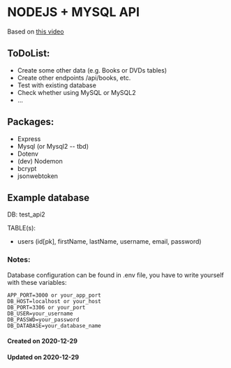# NODEJS + MYSQL API 

Based on [this video](https://www.youtube.com/watch?v=WfCJ3sHnLBM)

## ToDoList:
- Create some other data (e.g. Books or DVDs tables)
- Create other endpoints /api/books, etc.
- Test with existing database
- Check whether using MySQL or MySQL2
- ... 

## Packages:
- Express
- Mysql (or Mysql2 -- tbd)
- Dotenv
- (dev) Nodemon
- bcrypt
- jsonwebtoken

## Example database 
DB: test_api2

TABLE(s): 
- users (id[pk], firstName, lastName, username, email, password)


### Notes:
Database configuration can be found in .env file, you have to write yourself with these variables: 

```
APP_PORT=3000 or your_app_port
DB_HOST=localhost or your_host
DB_PORT=3306 or your_port
DB_USER=your_username
DB_PASSWD=your_password
DB_DATABASE=your_database_name 
```

#### Created on 2020-12-29
#### Updated on 2020-12-29